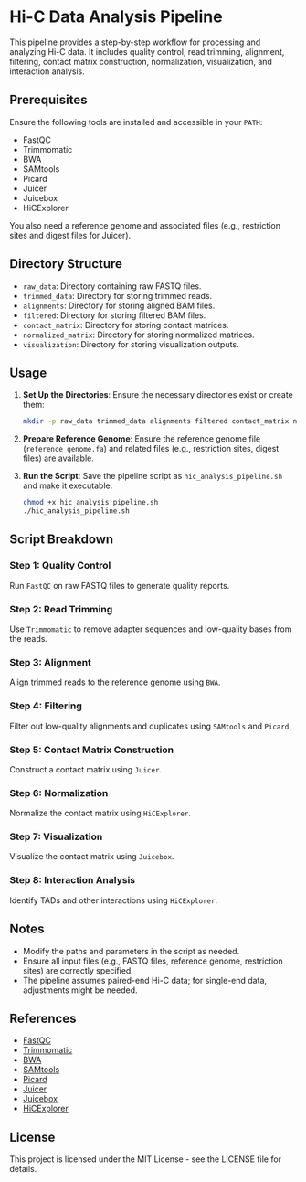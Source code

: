 # Hi-C Data Analysis Pipeline

This pipeline provides a step-by-step workflow for processing and analyzing Hi-C data. It includes quality control, read trimming, alignment, filtering, contact matrix construction, normalization, visualization, and interaction analysis.

## Prerequisites

Ensure the following tools are installed and accessible in your `PATH`:

- FastQC
- Trimmomatic
- BWA
- SAMtools
- Picard
- Juicer
- Juicebox
- HiCExplorer

You also need a reference genome and associated files (e.g., restriction sites and digest files for Juicer).

## Directory Structure

- `raw_data`: Directory containing raw FASTQ files.
- `trimmed_data`: Directory for storing trimmed reads.
- `alignments`: Directory for storing aligned BAM files.
- `filtered`: Directory for storing filtered BAM files.
- `contact_matrix`: Directory for storing contact matrices.
- `normalized_matrix`: Directory for storing normalized matrices.
- `visualization`: Directory for storing visualization outputs.

## Usage

1. **Set Up the Directories**:
    Ensure the necessary directories exist or create them:

    ```bash
    mkdir -p raw_data trimmed_data alignments filtered contact_matrix normalized_matrix visualization
    ```

2. **Prepare Reference Genome**:
    Ensure the reference genome file (`reference_genome.fa`) and related files (e.g., restriction sites, digest files) are available.

3. **Run the Script**:
    Save the pipeline script as `hic_analysis_pipeline.sh` and make it executable:

    ```bash
    chmod +x hic_analysis_pipeline.sh
    ./hic_analysis_pipeline.sh
    ```

## Script Breakdown

### Step 1: Quality Control

Run `FastQC` on raw FASTQ files to generate quality reports.

### Step 2: Read Trimming

Use `Trimmomatic` to remove adapter sequences and low-quality bases from the reads.

### Step 3: Alignment

Align trimmed reads to the reference genome using `BWA`.

### Step 4: Filtering

Filter out low-quality alignments and duplicates using `SAMtools` and `Picard`.

### Step 5: Contact Matrix Construction

Construct a contact matrix using `Juicer`.

### Step 6: Normalization

Normalize the contact matrix using `HiCExplorer`.

### Step 7: Visualization

Visualize the contact matrix using `Juicebox`.

### Step 8: Interaction Analysis

Identify TADs and other interactions using `HiCExplorer`.

## Notes

- Modify the paths and parameters in the script as needed.
- Ensure all input files (e.g., FASTQ files, reference genome, restriction sites) are correctly specified.
- The pipeline assumes paired-end Hi-C data; for single-end data, adjustments might be needed.

## References

- [FastQC](https://www.bioinformatics.babraham.ac.uk/projects/fastqc/)
- [Trimmomatic](http://www.usadellab.org/cms/?page=trimmomatic)
- [BWA](http://bio-bwa.sourceforge.net/)
- [SAMtools](http://www.htslib.org/)
- [Picard](http://broadinstitute.github.io/picard/)
- [Juicer](https://github.com/aidenlab/juicer)
- [Juicebox](https://github.com/aidenlab/Juicebox)
- [HiCExplorer](https://hicexplorer.readthedocs.io/en/latest/)

## License

This project is licensed under the MIT License - see the LICENSE file for details.
